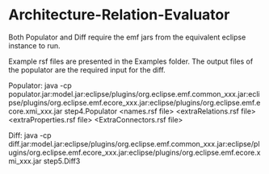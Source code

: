 # Architecture-Relation-Evaluator


Both Populator and Diff require the emf jars from the equivalent eclipse instance to run.

Example rsf files are presented in the Examples folder. The output files of the populator are the required input for the diff.

Populator:
java -cp populator.jar:model.jar:eclipse/plugins/org.eclipse.emf.common_xxx.jar:eclipse/plugins/org.eclipse.emf.ecore_xxx.jar:eclipse/plugins/org.eclipse.emf.ecore.xmi_xxx.jar step4.Populator <systemName> <names.rsf file> <relations Folder> <results folder> <extraRelations.rsf file> <extraProperties.rsf file> <ExtraConnectors.rsf file>


Diff:
java -cp diff.jar:model.jar:eclipse/plugins/org.eclipse.emf.common_xxx.jar:eclipse/plugins/org.eclipse.emf.ecore_xxx.jar:eclipse/plugins/org.eclipse.emf.ecore.xmi_xxx.jar step5.Diff3 <goal System xml> <tested Systems Folder>
